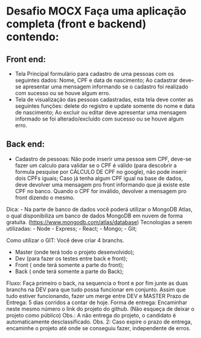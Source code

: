 # Desafio MOCX Faça uma aplicação completa (front e backend) contendo: 

## Front end: 
- Tela Principal formulário para cadastro de uma pessoas com os seguintes dados: Nome, CPF e data de nascimento; Ao cadastrar deve-se apresentar uma mensagem informando se o cadastro foi realizado com sucesso ou se houve algum erro. 
- Tela de visualização das pessoas cadastradas, esta tela deve conter as seguintes funções: delete do registro e update somente do nome e data de nascimento; Ao excluir ou editar deve apresentar uma mensagem informado se foi alterado/excluido com sucesso ou se houve algum erro. 

## Back end: 
- Cadastro de pessoas: Não pode inserir uma pessoa sem CPF, deve-se fazer um calculo para validar se o CPF é válido (para descobrir a formula pesquise por CÁLCULO DE CPF no google), não pode inserir dois CPFs iguais; Caso já tenha algum CPF igual na base de dados, deve devolver uma mensagem pro front informando que já existe este CPF no banco. Quando o CPF for inválido, devolver a mensagem pro front dizendo o mesmo. 

Dica: - Na parte de banco de dados você poderá utilizar o MongoDB Atlas, o qual disponibiliza um banco de dados MongoDB em nuvem de forma gratuita. (https://www.mongodb.com/atlas/database) Tecnologias a serem utilizadas: - Node - Express; - React; - Mongo; - Git; 

Como utilizar o GIT: Você deve criar 4 branchs. 
- Master (onde terá todo o projeto desenvolvido); 
- Dev (para fazer os testes entre back e front);
- Front ( onde terá somente a parte do front); 
- Back ( onde terá somente a parte do Back); 

Fluxo: Faça primeiro o back, na sequencia o front e por fim junte as duas branchs na DEV para que tudo possa funcionar em conjunto. Assim que tudo estiver funcionando, fazer um merge entre DEV e MASTER Prazo de Entrega: 5 dias corridos a contar de hoje. 
Forma de entrega: Encaminhar neste mesmo número o link do projeto do github. (Não esqueça de deixar o projeto como público) 
Obs.: A não entrega do projeto, o candidato é automaticamente desclassificado. 
Obs. 2: Caso expire o prazo de entrega, encaminhe o projeto até onde se conseguiu fazer, independente de erros.
